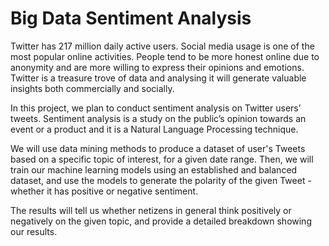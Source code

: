 # Big Data Sentiment Analysis

Twitter has 217 million daily active users. Social media usage is one of the most popular online activities. People tend to be more honest online due to anonymity and are more willing to express their opinions and emotions. Twitter is a treasure trove of data and analysing it will generate valuable insights both commercially and socially.

In this project, we plan to conduct sentiment analysis on Twitter users’ tweets. Sentiment analysis is a study on the public’s opinion towards an event or a product and it is a Natural Language Processing technique.

We will use data mining methods to produce a dataset of user's Tweets based on a specific topic of interest, for a given date range. Then, we will train our machine learning models using an established and balanced dataset, and use the models to generate the polarity of the given Tweet - whether it has positive or negative sentiment. 

The results will tell us whether netizens in general think positively or negatively on the given topic, and provide a detailed breakdown showing our results.
